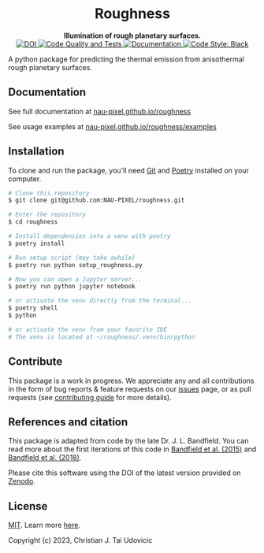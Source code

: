 <h1 align="center">Roughness</h1>

<div align="center">
  <strong>Illumination of rough planetary surfaces.</strong>
</div>

<div align="center">
  <span>
  <!-- PYPI version -->
  <!-- <a href="https://badge.fury.io/py/roughness">
    <img src="https://badge.fury.io/py/roughness.svg"
      alt="PYPI version" />
  </a> -->
 <!-- Test Coverage -->
  <!-- <a href="https://codecov.io/github/choojs/choo">
    <img src="https://img.shields.io/codecov/c/github/choojs/choo/master.svg?style=flat-square"
      alt="Test Coverage" />
  </a> -->
  <!-- Zenodo DOI -->
  <a href="https://zenodo.org/badge/latestdoi/328820617"><img src="https://zenodo.org/badge/328820617.svg" alt="DOI">
  <!-- Code Quality and Tests -->
  </a>
  <a href="https://github.com/NAU-PIXEL/roughness/actions/workflows/code_quality_checks.yml"><img src="https://github.com/NAU-PIXEL/roughness/actions/workflows/code_quality_checks.yml/badge.svg" alt="Code Quality and Tests">
  <!-- Docs -->
  </a>
  <a href="https://nau-pixel.github.io/roughness/"><img src="https://github.com/NAU-PIXEL/roughness/actions/workflows/docs_publish.yml/badge.svg" alt="Documentation">
  <!-- Code Style Black -->
  </a>
  <a href="https://github.com/psf/black"><img src="https://img.shields.io/badge/code%20style-black-000000.svg" alt="Code Style: Black" />
  </a>
  </span>
</div>

A python package for predicting the thermal emission from anisothermal rough planetary surfaces.

## Documentation

See full documentation at [nau-pixel.github.io/roughness](https://nau-pixel.github.io/roughness/)

See usage examples at [nau-pixel.github.io/roughness/examples](https://nau-pixel.github.io/roughness/examples/)

## Installation

To clone and run the package, you'll need [Git](https://git-scm.com) and [Poetry](https://python-poetry.org/docs/) installed on your computer.

```bash
# Clone this repository
$ git clone git@github.com:NAU-PIXEL/roughness.git

# Enter the repository
$ cd roughness

# Install dependencies into a venv with poetry
$ poetry install

# Run setup script (may take awhile)
$ poetry run python setup_roughness.py

# Now you can open a Jupyter server...
$ poetry run python jupyter notebook

# or activate the venv directly from the terminal...
$ poetry shell
$ python

# or activate the venv from your favorite IDE
# The venv is located at ~/roughness/.venv/bin/python
```

## Contribute

This package is a work in progress. We appreciate any and all contributions in the form of bug reports & feature requests on our [issues](https://github.com/NAU-PIXEL/roughness/issues) page, or as pull requests (see [contributing guide](https://github.com/NAU-PIXEL/roughness/tree/main/CONTRIBUTING.md) for more details).

## References and citation

This package is adapted from code by the late Dr. J. L. Bandfield. You can read more about the first iterations of this code in [Bandfield et al. (2015)](https://doi.org/10.1016/j.icarus.2014.11.009) and [Bandfield et al. (2018)](https://doi.org/10.1038/s41561-018-0065-0).

Please cite this software using the DOI of the latest version provided on [Zenodo](https://doi.org/10.5281/zenodo.5498089).

## License

[MIT](https://github.com/NAU-PIXEL/roughness/tree/main/LICENSE). Learn more [here](https://tldrlegal.com/license/mit-license).

Copyright (c) 2023, Christian J. Tai Udovicic
